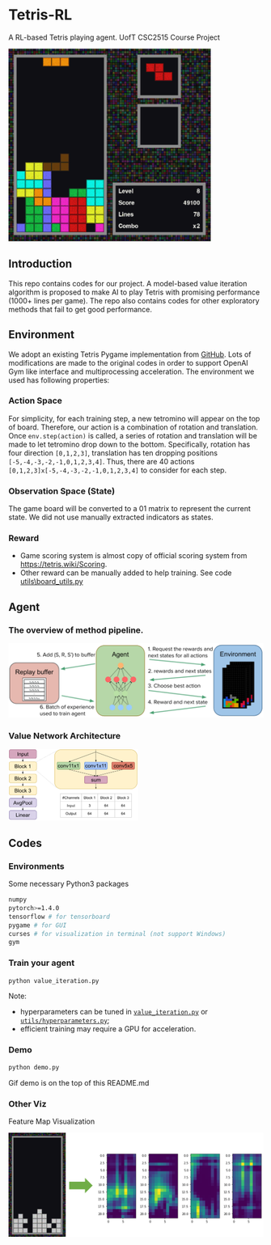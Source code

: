 # Tetris-RL

A RL-based Tetris playing agent.   UofT CSC2515 Course Project

![](figs/demo.gif)

## Introduction

This repo contains codes for our project. A model-based value iteration algorithm is proposed to make AI to play Tetris with promising performance (1000+ lines per game).  The repo also contains codes for other exploratory methods that fail to get good performance.

## Environment

We adopt an existing Tetris Pygame implementation from [GitHub](https://github.com/Uglemat/MaTris). Lots of modifications are made to the original codes in order to support OpenAI Gym like interface and multiprocessing acceleration. The environment we used has following properties:

### Action Space

For simplicity, for each training step, a new tetromino will appear on the top of board. Therefore,  our action is a combination of rotation and translation. Once `env.step(action)` is called, a series of rotation and translation will be made to let tetromino drop down to the bottom. Specifically, rotation has four direction `[0,1,2,3]`, translation has ten dropping positions `[-5,-4,-3,-2,-1,0,1,2,3,4]`. Thus, there are 40 actions `[0,1,2,3]x[-5,-4,-3,-2,-1,0,1,2,3,4]`  to consider for each step.

### Observation Space (State)

The game board will be converted to a 01 matrix to represent the current state. We did not use manually extracted indicators as states.

### Reward

* Game scoring system is almost copy of official scoring system from https://tetris.wiki/Scoring.
* Other reward can be manually added to help training. See code [utils\board_utils.py](utils\board_utils.py)

## Agent

### The overview of method pipeline.

![](figs/method_pipeline.png)

### Value Network Architecture

<img src="figs/method_net.png" style="zoom: 25%;" />

## Codes

### Environments

Some necessary Python3 packages

```bash
numpy
pytorch>=1.4.0
tensorflow # for tensorboard
pygame # for GUI
curses # for visualization in terminal (not support Windows)
gym
```

### Train your agent

```
python value_iteration.py
```

Note: 

* hyperparameters can be tuned in [`value_iteration.py`](value_iteration.py) or [`utils/hyperparameters.py`](utils/hyperparameters.py); 
* efficient training may require a GPU for acceleration.

### Demo

```bash
python demo.py
```

Gif demo is on the top of this README.md

### Other Viz

Feature Map Visualization

![](figs/fmap.png)

